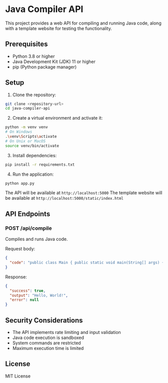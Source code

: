 # Java Compiler API

This project provides a web API for compiling and running Java code, along with a template website for testing the functionality.

## Prerequisites

- Python 3.8 or higher
- Java Development Kit (JDK) 11 or higher
- pip (Python package manager)

## Setup

1. Clone the repository:

```bash
git clone <repository-url>
cd java-compiler-api
```

2. Create a virtual environment and activate it:

```bash
python -m venv venv
# On Windows
.\venv\Scripts\activate
# On Unix or MacOS
source venv/bin/activate
```

3. Install dependencies:

```bash
pip install -r requirements.txt
```

4. Run the application:

```bash
python app.py
```

The API will be available at `http://localhost:5000`
The template website will be available at `http://localhost:5000/static/index.html`

## API Endpoints

### POST /api/compile

Compiles and runs Java code.

Request body:

```json
{
  "code": "public class Main { public static void main(String[] args) { System.out.println(\"Hello, World!\"); } }"
}
```

Response:

```json
{
  "success": true,
  "output": "Hello, World!",
  "error": null
}
```

## Security Considerations

- The API implements rate limiting and input validation
- Java code execution is sandboxed
- System commands are restricted
- Maximum execution time is limited

## License

MIT License
